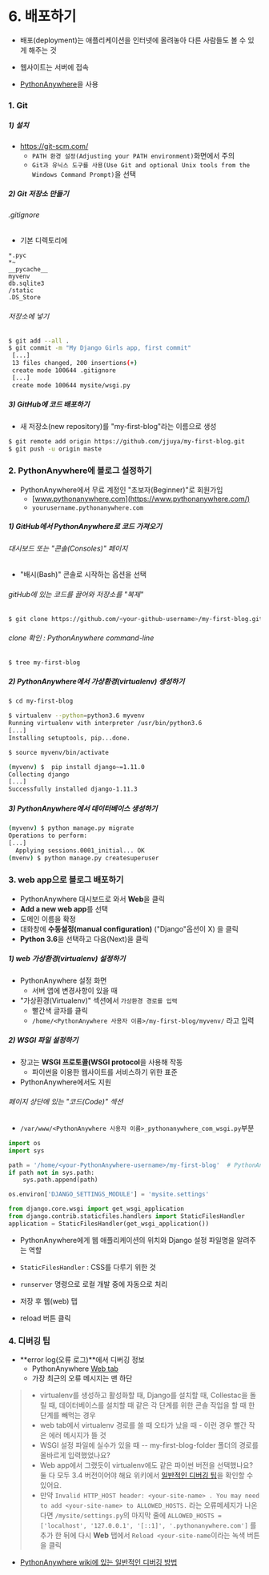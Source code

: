 # 6. 배포하기

-  배포(deployment)는 애플리케이션을 인터넷에 올려놓아 다른 사람들도 볼 수 있게 해주는 것


- 웹사이트는 서버에 접속



- [PythonAnywhere](https://pythonanywhere.com/)을 사용



### 1. Git

##### 1) 설치

- https://git-scm.com/
  - `PATH 환경 설정(Adjusting your PATH environment)`화면에서 주의
  - `Git과 유닉스 도구를 사용(Use Git and optional Unix tools from the Windows Command Prompt)`을 선택



##### 2) Git 저장소 만들기

###### .gitignore

- 기본 디렉토리에

```
*.pyc
*~
__pycache__
myvenv
db.sqlite3
/static
.DS_Store
```



###### 저장소에 넣기

```bash
$ git add --all .
$ git commit -m "My Django Girls app, first commit"
 [...]
 13 files changed, 200 insertions(+)
 create mode 100644 .gitignore
 [...]
 create mode 100644 mysite/wsgi.py
```



##### 3) GitHub에 코드 배포하기

- 새 저장소(new repository)를 "my-first-blog"라는 이름으로 생성

```bash
$ git remote add origin https://github.com/jjuya/my-first-blog.git
$ git push -u origin maste
```



### 2. PythonAnywhere에 블로그 설정하기

- PythonAnywhere에서 무료 계정인 "초보자(Beginner)"로 회원가입
  - [www.pythonanywhere.com](https://www.pythonanywhere.com/)
  - `yourusername.pythonanywhere.com`



##### 1) GitHub에서 PythonAnywhere로 코드 가져오기

###### 대시보드 또는 "콘솔(Consoles)" 페이지

- "배시(Bash)" 콘솔로 시작하는 옵션을 선택



###### gitHub에 있는 코드를 끌어와 저장소를 "복제"

```bash
$ git clone https://github.com/<your-github-username>/my-first-blog.git
```



###### clone 확인 : PythonAnywhere command-line

```bash
$ tree my-first-blog
```



##### 2) PythonAnywhere에서 가상환경(virtualenv) 생성하기

```bash
$ cd my-first-blog

$ virtualenv --python=python3.6 myvenv
Running virtualenv with interpreter /usr/bin/python3.6
[...]
Installing setuptools, pip...done.

$ source myvenv/bin/activate

(myvenv) $  pip install django~=1.11.0
Collecting django
[...]
Successfully installed django-1.11.3
```



##### 3) PythonAnywhere에서 데이터베이스 생성하기

```bash
(myvenv) $ python manage.py migrate
Operations to perform:
[...]
  Applying sessions.0001_initial... OK
(mvenv) $ python manage.py createsuperuser
```



### 3. web app으로 블로그 배포하기

- PythonAnywhere 대시보드로 와서 **Web**을 클릭
- **Add a new web app**를 선택
- 도메인 이름을 확정
- 대화창에 **수동설정(manual configuration)** ("Django"옵션이 X) 을 클릭
- **Python 3.6**을 선택하고 다음(Next)을 클릭



##### 1) web 가상환경(virtualenv) 설정하기

- PythonAnywhere 설정 화면
  - 서버 앱에 변경사항이 있을 때
- "가상환경(Virtualenv)" 섹션에서 `가상환경 경로를 입력`
  - 빨간색 글자를 클릭
  - `/home/<PythonAnywhere 사용자 이름>/my-first-blog/myvenv/` 라고 입력



##### 2) WSGI 파일 설정하기

- 장고는 **WSGI 프로토콜(WSGI protocol**을 사용해 작동
  - 파이썬을 이용한 웹사이트를 서비스하기 위한 표준
- PythonAnywhere에서도 지원



###### 페이지 상단에 있는 "코드(Code)" 섹션

- `/var/www/<PythonAnywhere 사용자 이름>_pythonanywhere_com_wsgi.py`부분

```python
import os
import sys

path = '/home/<your-PythonAnywhere-username>/my-first-blog'  # PythonAnywhere 계정으로 바꾸세요.
if path not in sys.path:
    sys.path.append(path)

os.environ['DJANGO_SETTINGS_MODULE'] = 'mysite.settings'

from django.core.wsgi import get_wsgi_application
from django.contrib.staticfiles.handlers import StaticFilesHandler
application = StaticFilesHandler(get_wsgi_application())
```

- PythonAnywhere에게 웹 애플리케이션의 위치와 Django 설정 파일명을 알려주는 역할
- `StaticFilesHandler` : CSS를 다루기 위한 것
- `runserver` 명령으로 로컬 개발 중에 자동으로 처리



- 저장 후 웹(web) 탭
- reload 버튼 클릭



### 4. 디버깅 팁

- **error log(오류 로그)**에서 디버깅 정보
  - PythonAnywhere [Web tab](https://www.pythonanywhere.com/web_app_setup/)
  - 가장 최근의 오류 메시지는 맨 하단

> - virtualenv를 생성하고 활성화할 때, Django를 설치할 때, Collestac을 돌릴 때, 데이터베이스를 설치할 때 같은 각 단계를 위한 콘솔 작업을 할 때 한 단계를 빼먹는 경우
> - web tab에서 virtualenv 경로를 쓸 때 오타가 났을 때 - 이런 경우 빨간 작은 에러 메시지가 뜰 것
> - WSGI 설정 파일에 실수가 있을 때 -- my-first-blog-folder 폴더의 경로를 올바르게 입력했었나요?
> - Web app에서 그랬듯이 virtualenv에도 같은 파이썬 버전을 선택했나요? 둘 다 모두 3.4 버전이어야 해요 위키에서 [일반적인 디버깅 팁](https://www.pythonanywhere.com/wiki/DebuggingImportError)을 확인할 수 있어요.
> - 만약 `Invalid HTTP_HOST header: <your-site-name> . You may need to add <your-site-name> to ALLOWED_HOSTS.` 라는 오류메세지가 나온다면 `/mysite/settings.py`의 마지막 줄에 `ALLOWED_HOSTS = ['localhost', '127.0.0.1', '[::1]', '.pythonanywhere.com']` 를 추가 한 뒤에 다시 **Web** 탭에서 `Reload <your-site-name`이라는 녹색 버튼을 클릭



- [PythonAnywhere wiki에 있는 일반적인 디버깅 방법](https://www.pythonanywhere.com/wiki/DebuggingImportError)

